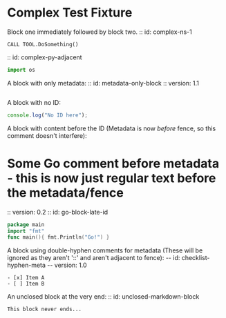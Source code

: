 # Complex Test Fixture

Block one immediately followed by block two.
:: id: complex-ns-1
```neuroscript
CALL TOOL.DoSomething()
```
:: id: complex-py-adjacent
```python
import os
```

A block with only metadata:
:: id: metadata-only-block
:: version: 1.1
```text
```

A block with no ID:
```javascript
console.log("No ID here");
```

A block with content before the ID (Metadata is now *before* fence, so this comment doesn't interfere):
# Some Go comment before metadata - this is now just regular text before the metadata/fence
:: version: 0.2
:: id: go-block-late-id
```go
package main
import "fmt"
func main(){ fmt.Println("Go!") }
```

A block using double-hyphen comments for metadata (These will be ignored as they aren't '::' and aren't adjacent to fence):
-- id: checklist-hyphen-meta
-- version: 1.0
```neurodata-checklist
- [x] Item A
- [ ] Item B
```

An unclosed block at the very end:
:: id: unclosed-markdown-block
```markdown
This block never ends...